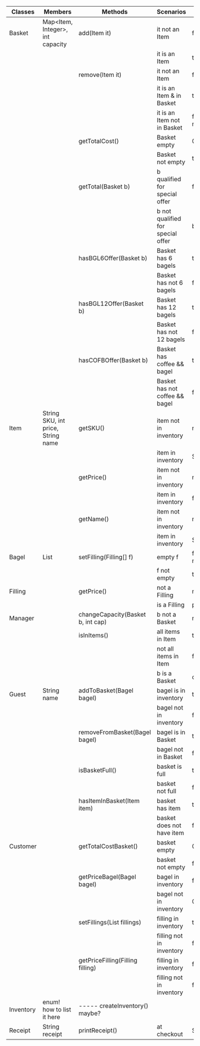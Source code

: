 | Classes   | Members                            | Methods                             | Scenarios                         | Outputs                    |
|-----------|------------------------------------|-------------------------------------|-----------------------------------|----------------------------| 
| Basket    | Map<Item, Integer>, int capacity   | add(Item it)                        | it not an Item                    | false                      |
|           |                                    |                                     | it is an Item                     | true                       | 
|           |                                    | remove(Item it)                     | it not an Item                    | false                      | 
|           |                                    |                                     | it is an Item & in Basket         | true                       | 
|           |                                    |                                     | it is an Item not in Basket       | false (+ print message?)   |
|           |                                    | getTotalCost()                      | Basket empty                      | 0                          | 
|           |                                    |                                     | Basket not empty                  | totalCost                  |
|           |                                    | getTotal(Basket b)                  | b qualified for special offer     | float                      | 
|           |                                    |                                     | b not qualified for special offer | b.getTotalCost()           | 
|           |                                    | hasBGL6Offer(Basket b)              | Basket has 6 bagels               | true                       | 
|           |                                    |                                     | Basket has not 6 bagels           | false                      | 
|           |                                    | hasBGL12Offer(Basket b)             | Basket has 12 bagels              | true                       | 
|           |                                    |                                     | Basket has not 12 bagels          | false                      |  
|           |                                    | hasCOFBOffer(Basket b)              | Basket has coffee && bagel        | true                       | 
|           |                                    |                                     | Basket has not coffee && bagel    | false                      |
| Item      | String SKU, int price, String name | getSKU()                            | item not in inventory             | null                       | 
|           |                                    |                                     | item in inventory                 | String                     | 
|           |                                    | getPrice()                          | item not in inventory             | null                       | 
|           |                                    |                                     | item in inventory                 | float                      | 
|           |                                    | getName()                           | item not in inventory             | null                       | 
|           |                                    |                                     | item in inventory                 | String                     | 
| Bagel     | List<Filling>                      | setFilling(Filling[] f)             | empty f                           | false (error: must choose) |
|           |                                    |                                     | f not empty                       | true                       | 
| Filling   |                                    | getPrice()                          | not a Filling                     | null                       |
|           |                                    |                                     | is a Filling                      | price                      |
| Manager   |                                    | changeCapacity(Basket b, int cap)   | b not a Basket                    | null                       |
|           |                                    | isInItems()                         | all items in Item                 | true                       | 
|           |                                    |                                     | not all items in Item             | false                      | 
|           |                                    |                                     | b is a Basket                     | capacity += cap            | 
| Guest     | String name                        | addToBasket(Bagel bagel)            | bagel is in inventory             | true                       | 
|           |                                    |                                     | bagel not in inventory            | false                      |
|           |                                    | removeFromBasket(Bagel bagel)       | bagel is in Basket                | true                       | 
|           |                                    |                                     | bagel not in Basket               | false                      | 
|           |                                    | isBasketFull()                      | basket is full                    | true                       | 
|           |                                    |                                     | basket not full                   | false                      | 
|           |                                    | hasItemInBasket(Item item)          | basket has item                   | true                       | 
|           |                                    |                                     | basket does not have item         | false                      | 
| Customer  |                                    | getTotalCostBasket()                | basket empty                      | 0                          |
|           |                                    |                                     | basket not empty                  | float                      | 
|           |                                    | getPriceBagel(Bagel bagel)          | bagel in inventory                | float                      | 
|           |                                    |                                     | bagel not in inventory            | 0                          | 
|           |                                    | setFillings(List<Filling> fillings) | filling in inventory              | true                       | 
|           |                                    |                                     | filling not in inventory          | false                      |
|           |                                    | getPriceFilling(Filling filling)    | filling in inventory              | float                      | 
|           |                                    |                                     | filling not in inventory          | false                      |
| Inventory | enum! how to list it here          | ----- createInventory() maybe?      |                                   |                            |
| Receipt   | String receipt                     | printReceipt()                      | at checkout                       | String                     | 